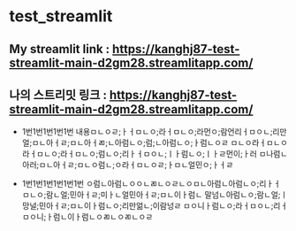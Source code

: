 # test_streamlit
## My streamlit link : https://kanghj87-test-streamlit-main-d2gm28.streamlitapp.com/
## 나의 스트리밋 링크 : https://kanghj87-test-streamlit-main-d2gm28.streamlitapp.com/


* 1번1번1번1번1번
내용ㅁㄴㅇㄹ;ㅏㅓㅁㄴㅇ;라ㅓㅁㄴㅇ;라먼ㅇ;람언리ㅓㅁㅇㄴ;리만얼;ㅁㄴ아ㅓㄹ;ㅁㄴ아ㅓㄻ;ㄴ아럼ㄴㅇ;럼;ㄴ아럼ㄴㅇ;ㅏ럼ㄴㅇㄹ
ㅁㄴㅇ라ㅓㅁㄴㅇ라ㅓㅁㄴㅇ;라ㅓㅁㄴㅇ;럼ㄴㅇ;리ㅏㅓㅁㅇㄴ;ㅣㅏ럼ㄴㅇ;ㅣㅏㄹ먼이;ㅏ러
ㅁ나럼ㄴ아러;ㅁㄴ아ㅓㄹ;ㅁㄴㅇ럼ㄴ;ㅇ라ㅓㅁㄴㅇㄹ;ㅏㅁㄴ얼민ㅇ;ㅏㅓㄹ


* 1번1번1번1번1번1번
ㅇ럼ㄴ아럼ㄴㅇㅇㄴㄻㄴㅇㄹㄴㅇㅁㄴ아럼ㄴ아럼ㄴㅇ;리ㅏㅓㅁㄴㅇ;람ㄴ얼;민아ㅓㄹ;미ㅏㄴ얼민아ㅓㄹ;ㅁㄴ이ㅏ럼ㄴ
말넘ㄴ아럼ㄴㅇ;람ㄴ얼;ㅣ망널;민아ㅓㄹ;ㅁㄴ이ㅏ럼ㄴㅇ;리만얾ㄴ;이람넝ㄹ
ㅁㅇ니ㅏ럼ㄴㅇ;라ㅓㅁㅇㄴ;리ㅓㅁㅇ니;ㅏ럼ㄴ이ㅏ럼ㄴㅇㄻㄴㅇㄻㄴㅇㄹ
